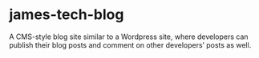 # james-tech-blog
A CMS-style blog site similar to a Wordpress site, where developers can publish their blog posts and comment on other developers’ posts as well.
